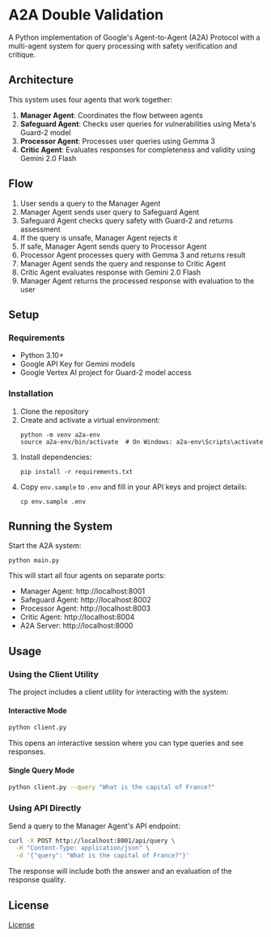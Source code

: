 # A2A Double Validation

A Python implementation of Google's Agent-to-Agent (A2A) Protocol with a multi-agent system for query processing with safety verification and critique.

## Architecture

This system uses four agents that work together:

1. **Manager Agent**: Coordinates the flow between agents
2. **Safeguard Agent**: Checks user queries for vulnerabilities using Meta's Guard-2 model
3. **Processor Agent**: Processes user queries using Gemma 3
4. **Critic Agent**: Evaluates responses for completeness and validity using Gemini 2.0 Flash

## Flow

1. User sends a query to the Manager Agent
2. Manager Agent sends user query to Safeguard Agent
3. Safeguard Agent checks query safety with Guard-2 and returns assessment
4. If the query is unsafe, Manager Agent rejects it
5. If safe, Manager Agent sends query to Processor Agent
6. Processor Agent processes query with Gemma 3 and returns result
7. Manager Agent sends the query and response to Critic Agent
8. Critic Agent evaluates response with Gemini 2.0 Flash
9. Manager Agent returns the processed response with evaluation to the user

## Setup

### Requirements

- Python 3.10+
- Google API Key for Gemini models
- Google Vertex AI project for Guard-2 model access

### Installation

1. Clone the repository
2. Create and activate a virtual environment:
   ```
   python -m venv a2a-env
   source a2a-env/bin/activate  # On Windows: a2a-env\Scripts\activate
   ```
3. Install dependencies:
   ```
   pip install -r requirements.txt
   ```
4. Copy `env.sample` to `.env` and fill in your API keys and project details:
   ```
   cp env.sample .env
   ```

## Running the System

Start the A2A system:

```
python main.py
```

This will start all four agents on separate ports:
- Manager Agent: http://localhost:8001
- Safeguard Agent: http://localhost:8002
- Processor Agent: http://localhost:8003
- Critic Agent: http://localhost:8004
- A2A Server: http://localhost:8000

## Usage

### Using the Client Utility

The project includes a client utility for interacting with the system:

#### Interactive Mode

```bash
python client.py
```

This opens an interactive session where you can type queries and see responses.

#### Single Query Mode

```bash
python client.py --query "What is the capital of France?"
```

### Using API Directly

Send a query to the Manager Agent's API endpoint:

```bash
curl -X POST http://localhost:8001/api/query \
  -H "Content-Type: application/json" \
  -d '{"query": "What is the capital of France?"}'
```

The response will include both the answer and an evaluation of the response quality.

## License

[License](LICENSE)